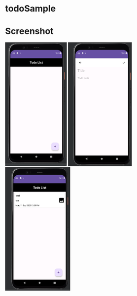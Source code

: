 # todoSample

# Screenshot

<img src="/ss/ss1.png" height="400px"/>
<img src="/ss/ss2.png" height="400px"/>
<img src="/ss/ss3.png" height="400px"/>